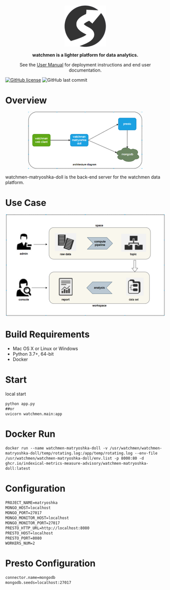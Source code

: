 <p align="center">
    <a href="https://www.watchmen.com/"><img alt="Watchmen Logo" width="130" height="130" src="doc/image/logo.png" /></a>
</p>
<p align="center">
    <b>watchmen is a lighter platform for data analytics.</b>
</p>
<p align="center">
    See the <a href="https://www.watchmen.com/docs/current/">User Manual</a> for deployment instructions and end user documentation.
</p>

[![GitHub license](https://img.shields.io/github/license/Indexical-Metrics-Measure-Advisory/watchmen-matryoshka-doll?style=flat-square)](https://github.com/Indexical-Metrics-Measure-Advisory/watchmen-matryoshka-doll/blob/master/LICENSE)
![GitHub last commit](https://img.shields.io/github/last-commit/Indexical-Metrics-Measure-Advisory/watchmen-matryoshka-doll?style=(flat-square))

# Overview

<p align="center">
<img alt="Architecture Diagram" width="360" height="180" src="doc/image/architecture.png" />
</p>

watchmen-matryoshka-doll is the back-end server for the watchmen data platform. 

# Use Case

<p align="center">
<img alt="Use Case" width="500" height="320" src="doc/image/usecase.png" />
</p>



# Build Requirements

* Mac OS X or Linux or Windows
* Python 3.7+, 64-bit
* Docker

# Start
local start

```
python app.py  
##or   
uvicorn watchmen.main:app
```

# Docker Run

```
docker run --name watchmen-matryoshka-doll -v /usr/watchmen/watchmen-matryoshka-doll/temp/rotating.log:/app/temp/rotating.log --env-file /usr/watchmen/watchmen-matryoshka-doll/env.list -p 8000:80 -d  ghcr.io/indexical-metrics-measure-advisory/watchmen-matryoshka-doll:latest
```

# Configuration

```
PROJECT_NAME=matryoshka
MONGO_HOST=localhost
MONGO_PORT=27017
MONGO_MONITOR_HOST=localhost
MONGO_MONITOR_PORT=27017
PRESTO_HTTP_URL=http://localhost:8080
PRESTO_HOST=localhost
PRESTO_PORT=8080
WORKERS_NUM=2
```

# Presto Configuration

```
connector.name=mongodb
mongodb.seeds=localhost:27017
```
